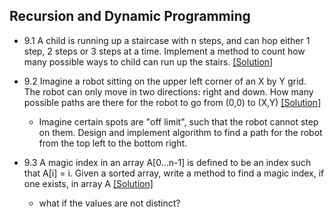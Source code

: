 ## Recursion and Dynamic Programming

- 9.1 A child is running up a staircase with n steps, and can hop either 1 step, 2 steps or 3 steps at a time. Implement a method to count how many possible ways to child can run up the stairs. [[Solution]](../code/9.1.java)

- 9.2 Imagine a robot sitting on the upper left corner of an X by Y grid. The robot can only move in two directions: right and down. How many possible paths are there for the robot to go from (0,0) to (X,Y) [[Solution]](../code/9.2.java)
  - Imagine certain spots are "off limit", such that the robot cannot step on them. Design and implement algorithm to find a path for the robot from the top left to the bottom right.

- 9.3 A magic index in an array A[0...n-1] is defined to be an index such that A[i] = i. Given a sorted array, write a method to find a magic index, if one exists, in array A [[Solution]](../code/9.3.java)
  - what if the values are not distinct?
